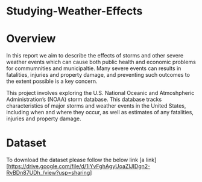# Studying-Weather-Effects
# Overview
In this report we aim to describe the effects of storms and other severe weather events which can cause both public health and economic problems for commumnities and municipaltie. Many severe events can results in fatalities, injuries and property damage, and preventing such outcomes to the extent possible is a key concern.

This project involves exploring the U.S. National Oceanic and Atmoshpheric Administration’s (NOAA) storm database. This database tracks characteristics of major storms and weather events in the United States, including when and where they occur, as well as estimates of any fatalities, injuries and property damage.

# Dataset 
To download the dataset please follow the below link
[a link][https://drive.google.com/file/d/1iYvFghAgyUoaZlJIDgn2-RvBDn87UDh_/view?usp=sharing]
